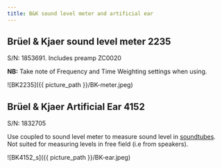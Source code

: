 ```yaml
---
title: B&K sound level meter and artificial ear
---
```


## Brüel & Kjaer sound level meter 2235
S/N: 1853691. Includes preamp ZC0020  

**NB:** Take note of Frequency and Time Weighting settings when using.

![BK2235]({{ picture_path }}/BK-meter.jpeg)

## Brüel & Kjaer Artificial Ear 4152  
S/N: 1832705  

Use coupled to sound level meter to measure sound level in [soundtubes](Soundtubes-specs.md). Not suited for measuring levels in free field (i.e from speakers).

![BK4152_s]({{ picture_path }}/BK-ear.jpeg)
